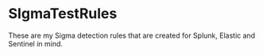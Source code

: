# SIgmaTestRules
These are my Sigma detection rules that are created for Splunk, Elastic and Sentinel in mind.
